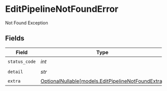 # EditPipelineNotFoundError

Not Found Exception


## Fields

| Field                                                                                        | Type                                                                                         | Required                                                                                     | Description                                                                                  |
| -------------------------------------------------------------------------------------------- | -------------------------------------------------------------------------------------------- | -------------------------------------------------------------------------------------------- | -------------------------------------------------------------------------------------------- |
| `status_code`                                                                                | *int*                                                                                        | :heavy_check_mark:                                                                           | N/A                                                                                          |
| `detail`                                                                                     | *str*                                                                                        | :heavy_check_mark:                                                                           | N/A                                                                                          |
| `extra`                                                                                      | [OptionalNullable[models.EditPipelineNotFoundExtra]](../models/editpipelinenotfoundextra.md) | :heavy_minus_sign:                                                                           | N/A                                                                                          |